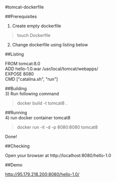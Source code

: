 #tomcat-dockerfile

##Prerequisites
1) Create empty dockerfile 
> touch Dockerfile
2) Change dockerfile using listing below

##Listing

FROM tomcat:8.0  
ADD hello-1.0.war /usr/local/tomcat/webapps/   
EXPOSE 8080  
CMD ["catalina.sh", "run"]   

##Building  
3) Run following command 

> docker build -t tomcat8 .

##Running  
4) run docker container tomcat8

> docker run -it -d -p 8080:8080 tomcat8

Done!

##Checking

Open your browser at http://localhost:8080/hello-1.0

##Demo

http://95.179.218.200:8080/hello-1.0/

